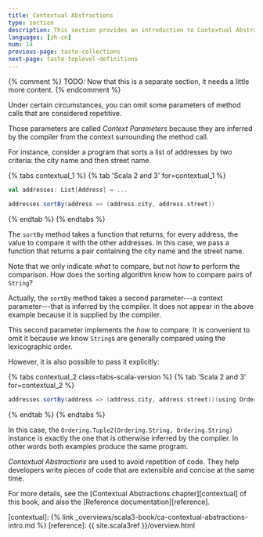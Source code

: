 ```yaml
---
title: Contextual Abstractions
type: section
description: This section provides an introduction to Contextual Abstractions in Scala 3.
languages: [zh-cn]
num: 14
previous-page: taste-collections
next-page: taste-toplevel-definitions
---
```



{% comment %}
TODO: Now that this is a separate section, it needs a little more content.
{% endcomment %}

Under certain circumstances, you can omit some parameters of method calls that are considered repetitive.

Those parameters are called _Context Parameters_ because they are inferred by the compiler from the context surrounding the method call.

For instance, consider a program that sorts a list of addresses by two criteria: the city name and then street name.

{% tabs contextual_1 %}
{% tab 'Scala 2 and 3' for=contextual_1 %}
```scala
val addresses: List[Address] = ...

addresses.sortBy(address => (address.city, address.street))
```
{% endtab %}
{% endtabs %}

The `sortBy` method takes a function that returns, for every address, the value to compare it with the other addresses.
In this case, we pass a function that returns a pair containing the city name and the street name.

Note that we only indicate _what_ to compare, but not _how_ to perform the comparison.
How does the sorting algorithm know how to compare pairs of `String`?

Actually, the `sortBy` method takes a second parameter---a context parameter---that is inferred by the compiler.
It does not appear in the above example because it is supplied by the compiler.

This second parameter implements the _how_ to compare.
It is convenient to omit it because we know `String`s are generally compared using the lexicographic order.

However, it is also possible to pass it explicitly:

{% tabs contextual_2 class=tabs-scala-version %}
{% tab 'Scala 2 and 3' for=contextual_2 %}
```scala
addresses.sortBy(address => (address.city, address.street))(using Ordering.Tuple2(Ordering.String, Ordering.String))
```
{% endtab %}
{% endtabs %}

In this case, the `Ordering.Tuple2(Ordering.String, Ordering.String)` instance is exactly the one that is otherwise inferred by the compiler.
In other words both examples produce the same program.

_Contextual Abstractions_ are used to avoid repetition of code.
They help developers write pieces of code that are extensible and concise at the same time.

For more details, see the [Contextual Abstractions chapter][contextual] of this book, and also the [Reference documentation][reference].

[contextual]: {% link _overviews/scala3-book/ca-contextual-abstractions-intro.md %}
[reference]: {{ site.scala3ref }}/overview.html
